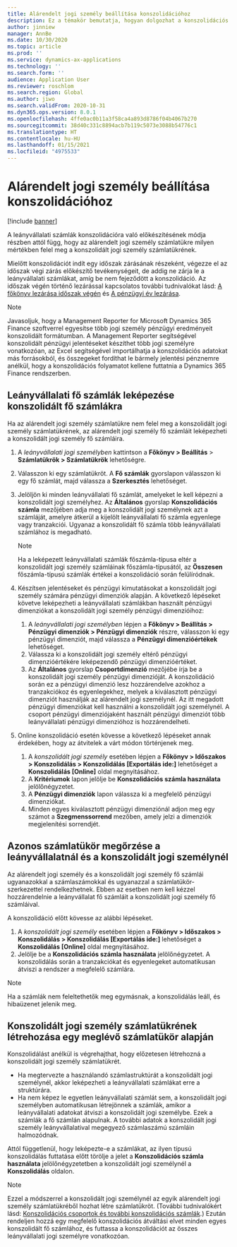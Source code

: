 ```yaml
---
title: Alárendelt jogi személy beállítása konszolidációhoz
description: Ez a témakör bemutatja, hogyan dolgozhat a konszolidációs vállalatok számlatükreivel.
author: jinniew
manager: AnnBe
ms.date: 10/30/2020
ms.topic: article
ms.prod: ''
ms.service: dynamics-ax-applications
ms.technology: ''
ms.search.form: ''
audience: Application User
ms.reviewer: roschlom
ms.search.region: Global
ms.author: jiwo
ms.search.validFrom: 2020-10-31
ms.dyn365.ops.version: 8.0.1
ms.openlocfilehash: 4ffe0ac0b11a3f58ca4a893d8786f04b4067b270
ms.sourcegitcommit: 38d40c331c8894acb7b119c5073e3088b54776c1
ms.translationtype: HT
ms.contentlocale: hu-HU
ms.lasthandoff: 01/15/2021
ms.locfileid: "4975533"
---
```

# <a name="set-up-a-subsidiary-legal-entity-for-consolidation"></a>Alárendelt jogi személy beállítása konszolidációhoz

[!include [banner](../includes/banner.md)]

A leányvállalati számlák konszolidációra való előkészítésének módja részben attól függ, hogy az alárendelt jogi személy számlatükre milyen mértékben felel meg a konszolidált jogi személy számlatükrének.

Mielőtt konszolidációt indít egy időszak zárásának részeként, végezze el az időszak végi zárás előkészítő tevékenységeit, de addig ne zárja le a leányvállalati számlákat, amíg be nem fejeződött a konszolidáció. Az időszak végén történő lezárással kapcsolatos további tudnivalókat lásd: [A főkönyv lezárása időszak végén](close-general-ledger-at-period-end.md) és [A pénzügyi év lezárása](tasks/close-fiscal-year.md).

> [!NOTE]
>  Javasoljuk, hogy a Management Reporter for Microsoft Dynamics 365 Finance szoftverrel egyesítse több jogi személy pénzügyi eredményeit konszolidált formátumban. A Management Reporter segítségével konszolidált pénzügyi jelentéseket készíthet több jogi személyre vonatkozóan, az Excel segítségével importálhatja a konszolidációs adatokat más forrásokból, és összegeket fordíthat le bármely jelentési pénznemre anélkül, hogy a konszolidációs folyamatot kellene futtatnia a Dynamics 365 Finance rendszerben.

## <a name="map-subsidiary-main-accounts-to-consolidated-main-accounts"></a>Leányvállalati fő számlák leképezése konszolidált fő számlákra

Ha az alárendelt jogi személy számlatükre nem felel meg a konszolidált jogi személy számlatükrének, az alárendelt jogi személy fő számláit leképezheti a konszolidált jogi személy fő számláira.

1. A *leányvállalati jogi személyben* kattintson a **Főkönyv \> Beállítás** \> **Számlatükrök \> Számlatükrök** lehetőségre.
2. Válasszon ki egy számlatükröt. A **Fő számlák** gyorslapon válasszon ki egy fő számlát, majd válassza a **Szerkesztés** lehetőséget.
3. Jelöljön ki minden leányvállalati fő számlát, amelyeket le kell képezni a konszolidált jogi személyhez. Az **Általános** gyorslap **Konszolidációs számla** mezőjében adja meg a konszolidált jogi személynek azt a számláját, amelyre átkerül a kijelölt leányvállalati fő számla egyenlege vagy tranzakciói. Ugyanaz a konszolidált fő számla több leányvállalati számlához is megadható.

    > [!NOTE]
    > Ha a leképezett leányvállalati számlák főszámla-típusa eltér a konszolidált jogi személy számláinak főszámla-típusától, az **Összesen** főszámla-típusú számlák értékei a konszolidáció során felülíródnak.

4. Készítsen jelentéseket és pénzügyi kimutatásokat a konszolidált jogi személy számára pénzügyi dimenziók alapján. A következő lépéseket követve leképezheti a leányvállalati számlákban használt pénzügyi dimenziókat a konszolidált jogi személy pénzügyi dimenzióihoz:

    1. A *leányvállalati jogi személyben* lépjen a **Főkönyv \> Beállítás \> Pénzügyi dimenziók \> Pénzügyi dimenziók** részre, válasszon ki egy pénzügyi dimenziót, majd válassza a **Pénzügyi dimenzióértékek** lehetőséget.
    2. Válassza ki a konszolidált jogi személy eltérő pénzügyi dimenzióértékére leképezendő pénzügyi dimenzióértéket.
    3. Az **Általános** gyorslap **Csoportdimenzió** mezőjébe írja be a konszolidált jogi személy pénzügyi dimenzióját. A konszolidáció során ez a pénzügyi dimenzió lesz hozzárendelve azokhoz a tranzakciókoz és egyenlegekhez, melyek a kiválasztott pénzügyi dimenziót használják az alárendelt jogi személynél. Az itt megadott pénzügyi dimenziókat kell használni a konszolidált jogi személynél. A csoport pénzügyi dimenziójaként használt pénzügyi dimenziót több leányvállalati pénzügyi dimenzióhoz is hozzárendelheti.

5. Online konszolidáció esetén kövesse a következő lépéseket annak érdekében, hogy az átvitelek a várt módon történjenek meg.

    1. A *konszolidált jogi személy* esetében lépjen a **Főkönyv \> Időszakos \> Konszolidálás \> Konszolidálás \[Exportálás ide:\]** lehetőséget a **Konszolidálás \[Online\]** oldal megnyitásához.
    2. A **Kritériumok** lapon jelölje be **Konszolidációs számla használata** jelölőnégyzetet.
    3. A **Pénzügyi dimenziók** lapon válassza ki a megfelelő pénzügyi dimenziókat.
    4. Minden egyes kiválasztott pénzügyi dimenziónál adjon meg egy számot a **Szegmenssorrend** mezőben, amely jelzi a dimenziók megjelenítési sorrendjét.

## <a name="maintain-the-same-chart-of-accounts-in-the-subsidiary-and-consolidated-legal-entities"></a>Azonos számlatükör megőrzése a leányvállalatnál és a konszolidált jogi személynél

Az alárendelt jogi személy és a konszolidált jogi személy fő számlái ugyanazokkal a számlaszámokkal és ugyanazzal a számlatükör-szerkezettel rendelkezhetnek. Ebben az esetben nem kell kézzel hozzárendelnie a leányvállalat fő számláit a konszolidált jogi személy fő számláival.

A konszolidáció előtt kövesse az alábbi lépéseket.

1. A *konszolidált jogi személy* esetében lépjen a **Főkönyv \> Időszakos \> Konszolidálás \> Konszolidálás \[Exportálás ide:\]** lehetőséget a **Konszolidálás \[Online\]** oldal megnyitásához.
2. Jelölje be a **Konszolidációs számla használata** jelölőnégyzetet. A konszolidálás során a tranzakciókat és egyenlegeket automatikusan átviszi a rendszer a megfelelő számlára.

> [!NOTE]
> Ha a számlák nem feleltethetők meg egymásnak, a konszolidálás leáll, és hibaüzenet jelenik meg.

## <a name="create-a-chart-of-accounts-for-the-consolidated-legal-entity-based-on-an-existing-chart-of-accounts"></a>Konszolidált jogi személy számlatükrének létrehozása egy meglévő számlatükör alapján

Konszolidálást anélkül is végrehajthat, hogy előzetesen létrehozná a konszolidált jogi személy számlatükrét.

- Ha megtervezte a használandó számlastruktúrát a konszolidált jogi személynél, akkor leképezheti a leányvállalati számlákat erre a struktúrára.
- Ha nem képez le egyetlen leányvállalati számlát sem, a konszolidált jogi személyben automatikusan létrejönnek a számlák, amikor a leányvállalati adatokat átviszi a konszolidált jogi személybe. Ezek a számlák a fő számlán alapulnak. A további adatok a konszolidált jogi személy leányvállalatival megegyező számlaszámú számláin halmozódnak.

Attól függetlenül, hogy leképezte-e a számlákat, az ilyen típusú konszolidálás futtatása előtt törölje a jelet a **Konszolidációs számla használata** jelölőnégyzetetben a konszolidált jogi személynél a **Konszolidálás** oldalon.

> [!NOTE]
> Ezzel a módszerrel a konszolidált jogi személynél az egyik alárendelt jogi személy számlatükréből hozhat létre számlatükröt. (További tudnivalókért lásd: [Konszolidációs csoportok és további konszolidációs számlák](../budgeting/consolidation-account-groups-consolidation-accounts.md).) Ezután rendeljen hozzá egy megfelelő konszolidációs átváltási elvet minden egyes konszolidált fő számlához, és futtassa a konszolidációt az összes leányvállalati jogi személyre vonatkozóan.
